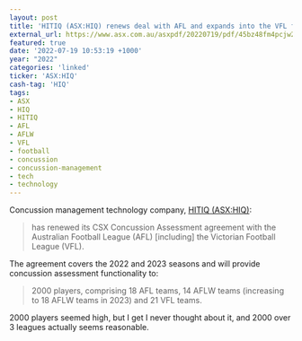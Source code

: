 ```yaml
---
layout: post
title: 'HITIQ (ASX:HIQ) renews deal with AFL and expands into the VFL for concussion management'
external_url: https://www.asx.com.au/asxpdf/20220719/pdf/45bz48fm4pcjw2.pdf
featured: true
date: '2022-07-19 10:53:19 +1000'
year: "2022"
categories: 'linked'
ticker: 'ASX:HIQ'
cash-tag: 'HIQ'
tags:
- ASX
- HIQ
- HITIQ
- AFL
- AFLW
- VFL
- football
- concussion 
- concussion-management
- tech
- technology
---
```


Concussion management technology company, [HITIQ (ASX:HIQ)](https://www2.asx.com.au/markets/company/HIQ):

> has renewed its CSX Concussion Assessment agreement with the Australian Football League (AFL) [including] the Victorian Football League (VFL).

<!--more-->

The agreement covers the 2022 and 2023 seasons and will provide concussion assessment functionality to:

> 2000 players, comprising 18 AFL teams, 14 AFLW teams (increasing to 18 AFLW teams in 2023) and 21 VFL teams.

2000 players seemed high, but I get I never thought about it, and 2000 over 3 leagues actually seems reasonable.
